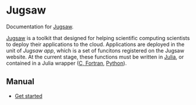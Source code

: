 


<a id='Jugsaw'></a>

<a id='Jugsaw-1'></a>

# Jugsaw


Documentation for [Jugsaw](https://github.com/Jugsaw/Jugsaw.jl).


[Jugsaw](https://www.jugsaw.co) is a toolkit that designed for helping scientific computing scientists to deploy their applications to the cloud. Applications are deployed in the unit of *Jugsaw app*, which is a set of funcitons registered on the Jugsaw website. At the current stage, these functions must be written in [Julia](https://www.julialang.org), or contained in a Julia wrapper ([C, Fortran](https://docs.julialang.org/en/v1/manual/calling-c-and-fortran-code/), [Python](https://github.com/cjdoris/PythonCall.jl)).


<a id='Manual'></a>

<a id='Manual-1'></a>

## Manual

- [Get started](get-started.md#Get-started)

